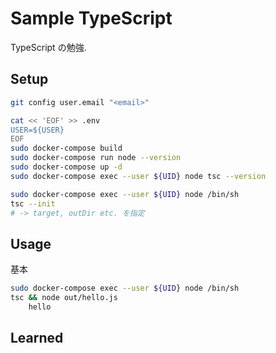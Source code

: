
# Sample TypeScript

TypeScript の勉強.

Setup
--------

```sh
git config user.email "<email>"
```

```sh
cat << 'EOF' >> .env
USER=${USER}
EOF
sudo docker-compose build
sudo docker-compose run node --version
sudo docker-compose up -d
sudo docker-compose exec --user ${UID} node tsc --version
```

```sh
sudo docker-compose exec --user ${UID} node /bin/sh
tsc --init
# -> target, outDir etc. を指定
```

Usage
--------

基本

```sh
sudo docker-compose exec --user ${UID} node /bin/sh
tsc && node out/hello.js
	hello
```

Learned
--------
